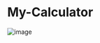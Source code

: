 # My-Calculator
![image](https://github.com/sakettt07/My-Calculator/assets/127855345/af6a990d-e753-40a7-8caa-da4a2c4c71f5)
